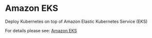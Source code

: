 # Amazon EKS

Deploy Kubernetes on top of Amazon Elastic Kubernetes Service (EKS)

For details please see: [Amazon EKS](https://github.com/gruntwork-io/terraform-aws-service-catalog/tree/master/modules/services/eks-cluster/README.adoc)


<!-- ##DOCS-SOURCER-START
{"sourcePlugin":"Service Catalog Reference","hash":"fe2334f98dbf7e14dd7d57678b3a848f"}
##DOCS-SOURCER-END -->
